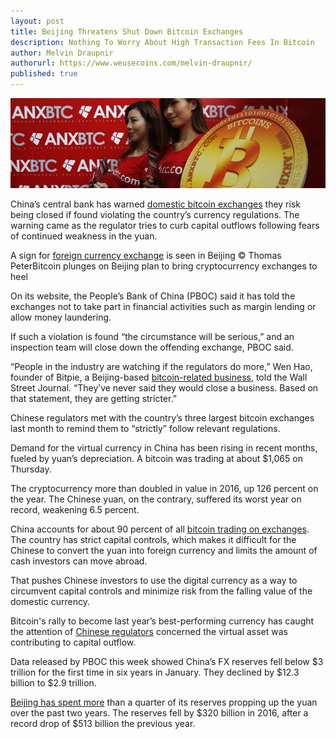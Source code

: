 ```yaml
---
layout: post
title: Beijing Threatens Shut Down Bitcoin Exchanges
description: Nothing To Worry About High Transaction Fees In Bitcoin
author: Melvin Draupnir
authorurl: https://www.weusecoins.com/melvin-draupnir/
published: true
---
```


<p><center><img src="/images/beijing-bitcoin.jpg" alt="Beijing Threatens Shut Down Bitcoin Exchanges"/></center></p>

<p>China’s central bank has warned <a href="/what-is-bitcoin/">domestic bitcoin exchanges</a> they risk being closed if found violating the country’s currency regulations. The warning came as the regulator tries to curb capital outflows following fears of continued weakness in the yuan.</p>

<p>A sign for <a href="/bitcoin-miner-SP20-jackson/">foreign currency exchange</a> is seen in Beijing © Thomas PeterBitcoin plunges on Beijing plan to bring cryptocurrency exchanges to heel</p>

<p>On its website, the People’s Bank of China (PBOC) said it has told the exchanges not to take part in financial activities such as margin lending or allow money laundering.</p>

<p>If such a violation is found “the circumstance will be serious,” and an inspection team will close down the offending exchange, PBOC said.</p>

<p>“People in the industry are watching if the regulators do more,” Wen Hao, founder of Bitpie, a Beijing-based <a href="/bitcoin-miner-antminer-s9/">bitcoin-related business</a>, told the Wall Street Journal. “They’ve never said they would close a business. Based on that statement, they are getting stricter.”</p>

<p>Chinese regulators met with the country’s three largest bitcoin exchanges last month to remind them to “strictly” follow relevant regulations.</p>

<p>Demand for the virtual currency in China has been rising in recent months, fueled by yuan’s depreciation. A bitcoin was trading at about $1,065 on Thursday.</p>

<p>The cryptocurrency more than doubled in value in 2016, up 126 percent on the year. The Chinese yuan, on the contrary, suffered its worst year on record, weakening 6.5 percent.</p>

<p>China accounts for about 90 percent of all <a href="/how-to-mine-bitcoins/">bitcoin trading on exchanges</a>. The country has strict capital controls, which makes it difficult for the Chinese to convert the yuan into foreign currency and limits the amount of cash investors can move abroad. </p>

<p>That pushes Chinese investors to use the digital currency as a way to circumvent capital controls and minimize risk from the falling value of the domestic currency.</p>

<p>Bitcoin's rally to become last year’s best-performing currency has caught the attention of <a href="/irb-warns-against-bitcoin-breaks-usd-1000/">Chinese regulators</a> concerned the virtual asset was contributing to capital outflow.</p>

<p>Data released by PBOC this week showed China’s FX reserves fell below $3 trillion for the first time in six years in January. They declined by $12.3 billion to $2.9 trillion.</p>

<p><a href="/bitcoin-gambling-investments-512/">Beijing has spent more</a> than a quarter of its reserves propping up the yuan over the past two years. The reserves fell by $320 billion in 2016, after a record drop of $513 billion the previous year.</p>

